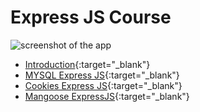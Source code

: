 


# Express JS Course


![screenshot of the app](https://raw.githubusercontent.com/praveenorugantitech/praveenorugantitech-express-js/master/tech.PNG)

- [Introduction](https://praveenorugantitech.blogspot.com/2019/11/all-about-express-js.html){:target="_blank"}
- [MYSQL Express JS](https://praveenorugantitech.blogspot.com/2019/11/mysql-express-js.html){:target="_blank"}
- [Cookies Express JS](https://praveenorugantitech.blogspot.com/2019/11/cookies-express-js.html){:target="_blank"}
- [Mangoose ExpressJS](https://praveenorugantitech.github.io/praveenorugantitech-mongoose-mongodb-atlas/){:target="_blank"}






